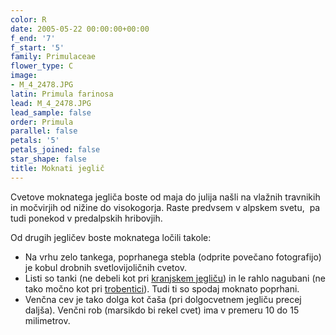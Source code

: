 ```yaml
---
color: R
date: 2005-05-22 00:00:00+00:00
f_end: '7'
f_start: '5'
family: Primulaceae
flower_type: C
image:
- M_4_2478.JPG
latin: Primula farinosa
lead: M_4_2478.JPG
lead_sample: false
order: Primula
parallel: false
petals: '5'
petals_joined: false
star_shape: false
title: Moknati jeglič
---
```

Cvetove moknatega jegliča boste od maja do julija našli na vlažnih travnikih in močvirjih od nižine do visokogorja. Raste predvsem v alpskem svetu,  pa tudi ponekod v predalpskih hribovjih.

Od drugih jegličev boste moknatega ločili takole:

-   Na vrhu zelo tankega, poprhanega stebla (odprite povečano fotografijo) je kobul drobnih svetlovijoličnih cvetov.
-   Listi so tanki (ne debeli kot pri [kranjskem jegliču](../primulacarniolica/)) in le rahlo nagubani (ne tako močno kot pri [trobentici](../primulavulgaris/)). Tudi ti so spodaj moknato poprhani.
-   Venčna cev je tako dolga kot čaša (pri dolgocvetnem jegliču precej daljša). Venčni rob (marsikdo bi rekel cvet) ima v premeru 10 do 15 milimetrov.
